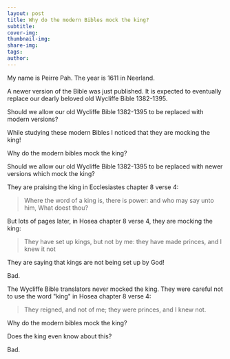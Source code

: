 ```yaml
---
layout: post
title: Why do the modern Bibles mock the king?
subtitle:
cover-img: 
thumbnail-img: 
share-img: 
tags:
author: 
---
```


My name is Peirre Pah. The year is 1611 in Neerland. 

A newer version of the Bible was just published. It is expected to eventually replace our dearly beloved old Wycliffe Bible 1382-1395.

Should we allow our old Wycliffe Bible 1382-1395 to be replaced with modern versions?

While studying these modern Bibles I noticed that they are mocking the king!

Why do the modern bibles mock the king?

Should we allow our old Wycliffe Bible 1382-1395 to be replaced with newer versions which mock the king?

They are praising the king in Ecclesiastes chapter 8 verse 4:

<!-- Ecclesiastes 8:4 -->

> Where the word of a king is, there is power: and who may say unto him, What doest thou?

But lots of pages later, in Hosea chapter 8 verse 4, they are mocking the king:

<!-- Hosea 8:4 -->

> They have set up kings, but not by me: they have made princes, and I knew it not

They are saying that kings are not being set up by God!

Bad.

The Wycliffe Bible translators never mocked the king. They were careful not to use the word "king" in Hosea chapter 8 verse 4:

> They reigned, and not of me; they were princes, and I knew not.

Why do the modern bibles mock the king?

Does the king even know about this?

Bad.
